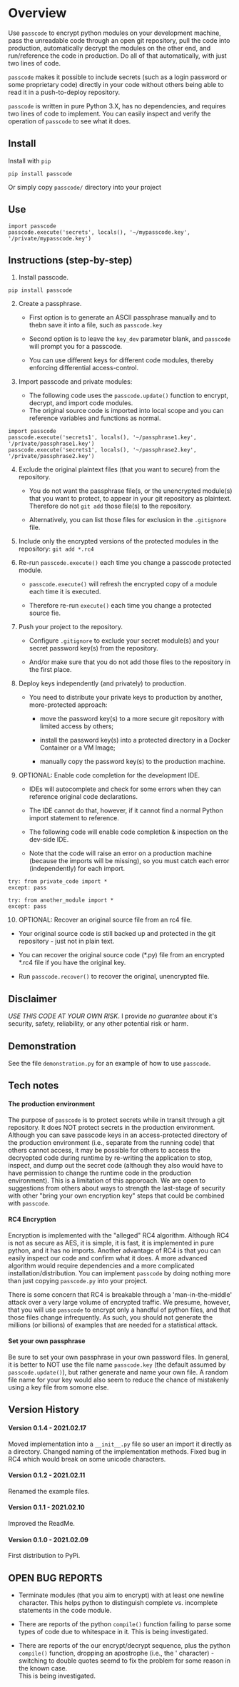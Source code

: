 # Overview

Use `passcode` to encrypt python modules on your development machine, pass the unreadable code through an open git 
repository, pull the code into production, automatically decrypt the modules on the other end, and run/reference the 
code in production. Do all of that automatically, with just two lines of code.

`passcode` makes it possible to include secrets (such as a login password or some proprietary code) directly in your
code without others being able to read it in a push-to-deploy repository. 

`passcode`  is written in pure Python 3.X, has no dependencies, and requires two lines of code to implement. You can
easily inspect and verify the operation of `passcode` to see what it does. 


## Install

Install with `pip`  

    pip install passcode
    
Or simply copy `passcode/` directory into your project  

## Use
  
    import passcode
    passcode.execute('secrets', locals(), '~/mypasscode.key', '/private/mypasscode.key')


## Instructions  (step-by-step)

  1. Install passcode.
     
    pip install passcode
       

  2. Create a passphrase.
     
     * First option is to generate an ASCII passphrase manually and to thebn save it into a file, such as `passcode.key`
    
     * Second option is to leave the `key_dev` parameter blank, and `passcode` will prompt you for a passcode.
     
     * You can use different keys for different code modules, thereby enforcing differential access-control.
       

  3. Import passcode and private modules:
      
     * The following code uses the `passcode.update()` function to encrypt, decrypt, and import code modules.
     * The original source code is imported into local scope and you can reference variables and functions as normal.

    import passcode 
    passcode.execute('secrets1', locals(), '~/passphrase1.key', '/private/passphrase1.key')
    passcode.execute('secrets1', locals(), '~/passphrase2.key', '/private/passphrase2.key')

  
  4. Exclude the original plaintext files (that you want to secure) from the repository. 
     
     * You do not want the passphrase file(s, or the unencrypted module(s) that you want to protect, to appear in your 
       git repository as plaintext. Therefore do not `git add` those file(s) to the repository. 
       
     * Alternatively, you can list those files for exclusion in the `.gitignore` file.


  5. Include only the encrypted versions of the protected modules in the repository: `git add *.rc4`  


  6. Re-run `passcode.execute()` each time you change a passcode protected module.
     
     * `passcode.execute()` will refresh the encrypted copy of a module each time it is executed.
       
     * Therefore re-run `execute()` each time you change a protected source fie.
       

  7. Push your project to the repository. 
    
     * Configure `.gitignore` to exclude your secret module(s) and your secret password key(s) from the repository.
       
     * And/or make sure that you do not add those files to the repository in the first place.


  8. Deploy keys independently (and privately) to production. 

     * You need to distribute your private keys to production by another, more-protected approach:
       
       - move the password key(s) to a more secure git repository with limited access by others;
         
       - install the password key(s) into a protected directory in a Docker Container or a VM Image;
         
       - manually copy the password key(s) to the production machine.

  
  9. OPTIONAL: Enable code completion for the development IDE. 
     
     * IDEs will autocomplete and check for some errors when they can reference original code declarations. 
       
     * The IDE cannot do that, however, if it cannot find a normal Python import statement to reference.
       
     * The following code will enable code completion & inspection on the dev-side IDE. 
       
     * Note that the code will raise an error on a production machine (because the imports will be missing), 
       so you must catch each error (independently) for each import. 

    try: from private_code import *   
    except: pass   

    try: from another_module import *   
    except: pass  
  
  
  10. OPTIONAL: Recover an original source file from an rc4 file.
 
   * Your original source code is still backed up and protected in the git repository - just not in plain text.
   
   * You can recover the original source code (*.py) file from an encrypted *.rc4 file if you have the original key.

   * Run `passcode.recover()` to recover the original, unencrypted file.


## Disclaimer

*USE THIS CODE AT YOUR OWN RISK*. I provide *no guarantee* about it's security, safety, reliability, or any other 
potential risk or harm. 
 

## Demonstration

See the file `demonstration.py` for an example of how to use `passcode`.


## Tech notes 
 

#### The production environment

The purpose of `passcode` is to protect secrets while in transit through a git repository. It does NOT protect secrets 
in the production environment. Although you can save passcode keys in an access-protected directory of the production 
environment (i.e., separate from the running code) that others cannot access, it may be possible for others to access 
the decryopted code during runtime by re-writing the application to stop, inspect, and dump out the secret code 
(although they also would have to have permission to change the runtime code in the production environment). This is a 
limitation of this apporoach. We are open to suggestions from others about ways to strength the last-stage of security
with other "bring your own encryption key" steps that could be combined with `passcode`.


#### RC4 Encryption
  
Encryption is implemented with the "alleged" RC4 algorithm. Although RC4 is not as secure as AES, it is simple, it is 
fast, it is implemented in pure python, and it has no imports. Another advantage of RC4 is that you can easily inspect 
our code and confirm what it does. A more advanced algorithm would require dependencies and a more complicated 
installation/distribution. You can implement `passcode` by doing nothing more than just copying `passcode.py` into
your project.

There is some concern that RC4 is breakable through a 'man-in-the-middle' attack over a very large volume of encrypted 
traffic. We presume, however, that you will use `passcode` to encrypt only a handful of python files, and that those 
files change infrequently. As such, you should not generate the millions (or billions) of examples that are needed for 
a statistical attack. 


#### Set your own passphrase

Be sure to set your own passphrase in your own password files. In general, it is better to NOT use the file name
`passcode.key` (the default assumed by `passcode.update()`), but rather generate and name your own file. A 
random file name for your key would also seem to reduce the chance of mistakenly using a key file from somone else. 


## Version History

#### Version 0.1.4  -  2021.02.17

  Moved implementation into a `__init__.py` file so user an import it directly as a directory.
  Changed naming of the implementation methods.
  Fixed bug in RC4 which would break on some unicode characters.

#### Version 0.1.2  -  2021.02.11

  Renamed the example files.

#### Version 0.1.1  -  2021.02.10

  Improved the ReadMe.

#### Version 0.1.0  -  2021.02.09

  First distribution to PyPi.


## OPEN BUG REPORTS

  * Terminate modules (that you aim to encrypt) with at least one newline character. This helps python to distinguish 
    complete vs. incomplete statements in the code module.
    
  * There are reports of the python `compile()` function failing to parse some types of code due to whitespace in it. 
    This is being investigated.

  * There are reports of the our encrypt/decrypt sequence, plus the python `compile()` function, dropping an apostrophe 
    (i.e., the ' character) - switching to double quotes seemd to fix the problem for some reason in the known case.  
    This is being investigated.


